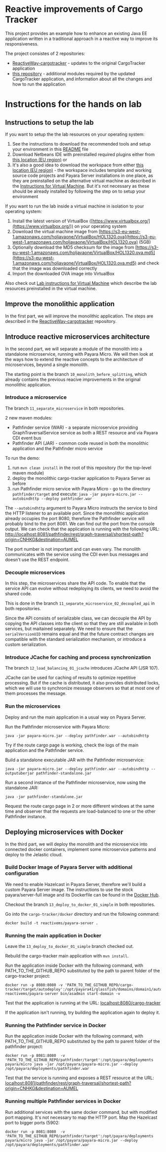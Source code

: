 Reactive improvements of Cargo Tracker
================================

This project provides an example how to enhance an existing Java EE application 
written in a traditional approach in a reactive way to improve its responsiveness.

The project consistes of 2 repositories:
 - [ReactiveWay-cargotracker](https://github.com/OndrejM-demonstrations/ReactiveWay-cargotracker) - updates to the original CargoTracker application
 - [this repository](https://github.com/OndrejM-demonstrations/ReactiveWay-cargotracker-ext) - additional modules required by the updated CargoTracker application, and information about all the changes and how to run the application
 
# Instructions for the hands on lab

## Instructions to setup the lab

If you want to setup the the lab resources on your operating system:
 
1. See the instructions to download the recommended tools and setup your environment in this [README](workshop-dependencies/README.adoc) file
2. Download Netbeans IDE with preinstalled required plugins either from [this location (EU region)](https://s3-eu-west-1.amazonaws.com/holjavaone/Workspace/netbeans.zip) or 
3. It's also a good idea to download the workspace from either [this location (EU region)](https://s3-eu-west-1.amazonaws.com/holjavaone/Workspace/workspace.zip) - the workspace includes template and working source code projects and Payara Server installations in one place, as they are preinstalled on the alternative virtual machine as described in the [Instructions for Virtual Machine](instructions-for-virtual-machine.adoc). But it's not necessary as these should be already installed by following the step on to setup your environment

If you want to run the lab inside a virtual machine in isolation to your operating system:

1. Install the latest version of VirtualBox ([https://www.virtualbox.org/](https://www.virtualbox.org/)) on your operating system
2. Download the virtual machine image from [https://s3-eu-west-1.amazonaws.com/holjavaone/VirtualBox/HOL1320.ova](https://s3-eu-west-1.amazonaws.com/holjavaone/VirtualBox/HOL1320.ova) (5GB)
3. Optionally download the MD5 checksum for the image from [https://s3-eu-west-1.amazonaws.com/holjavaone/VirtualBox/HOL1320.ova.md5](https://s3-eu-west-1.amazonaws.com/holjavaone/VirtualBox/HOL1320.ova.md5) and check that the image was downloaded correctly
4. Import the downloaded OVA image into VirtualBox

Also check out [Lab instructions for Virtual Machine](instructions-for-virtual-machine.adoc) which describe the lab resources preinstalled in the virtual machine.

## Improve the monolithic application

In the first part, we will improve the monolithic application. The steps are described in the [ReactiveWay-cargotracker](https://github.com/OndrejM-demonstrations/ReactiveWay-cargotracker/blob/devoxx-uk-2017/README.adoc) repository.

## Introduce reactive microservices architecture

In the second part, we will separate a module of the monolith into a standalone microservice, running with Payara Micro. We will then look at the ways how to extend the reactive concepts to the architecture of microservices, beyond a single monolith.

The starting point is the branch `10_monolith_before_splitting`, which already contains the previous reacive improvements in the original monolithic application.


### Introduce a microservice

The branch `11_separate_microservice` in both repositories.

2 new maven modules:
 - Pathfinder service (WAR) - a separate microservice providing GraphTraversalService service as both a REST resource and via Payara CDI event bus
 - Pathfinder API (JAR) - common code reused in both the monolithic application and the Pathfinder micro service
 
To run the demo:
 1. run `mvn clean install` in the root of this repository (for the top-level maven module)
 2. deploy the monolithic cargo-tracker application to Payara Server as before
 3. run Pathfinder micro service with Payara Micro - go to the directory `pathfinder/target` and execute: `java -jar payara-micro.jar --autobindhttp --deploy pathfinder.war`

The `--autobindhttp` argument to Payara Micro instructs the service to bind the HTTP listener to an available port. Since the monolithic application already occupies the port 8080, therefore the Pathfinder service will probably bind to the port 8081. We can find out the port from the console output. We can check that the application is running with the following URL: [http://localhost:8081/pathfinder/rest/graph-traversal/shortest-path?origin=CNHKG&destination=AUMEL](http://localhost:8081/pathfinder/rest/graph-traversal/shortest-path?origin=CNHKG&destination=AUMEL)

The port number is not important and can even vary. The monolith communicates with the service using the CDI even bus messages and doesn't use the REST endpoint. 

### Decouple microservices

In this step, the microservices share the API code. To enable that the service API can evolve without redeploying its clients, we need to avoid the shared code. 

This is done in the branch `11_separate_microservice_02_decoupled_api` in both repositories.

Since the API consists of serializable class, we can decouple the API by copying the API classes into the client so that they are still available in both services, but maitained separately. We need to ensure that the `serialVersionUID` remains equal and that the future contract changes are compatible with the standard serialization mechanism, or introduce a custom serialization.

### Introduce JCache for caching and process synchronization

The branch `12_load_balancing_01_jcache` introduces JCache API (JSR 107). 

JCache can be used for caching of results to optimize repetitive processing. But if the cache is distributed, it also provides distributed locks, which we will use to synchronize message observers so that at most one of them processes the message.

### Run the microservices

Deploy and run the main application in a usual way on Payara Server.

Run the Pathfinder microservice with Payara Micro:

`java -jar payara-micro.jar --deploy pathfinder.war --autobindhttp`

Try if the route cargo page is working, check the logs of the main application and the Pathfinder service.

Build a standalone executable JAR with the Pathfinder microservice:

`java -jar payara-micro.jar --deploy pathfinder.war --autobindhttp --outputuberjar pathfinder-standalone.jar`

Run a second instance of the Pathfinder microservice, now using the standalone JAR:

`java -jar pathfinder-standalone.jar`

Request the route cargo page in 2 or more different windows at the same time and observer that the requests are load-balanced to one or the other Pathfinder instance.

## Deploying microservices with Docker

In the third part, we will deploy the monolith and the microservice into connected docker containers, implement some microservice patterns and deploy to the Jelastic cloud.

### Build Docker Image of Payara Server with additional configuration

We need to enable Hazelcast in Payara Server, therefore we'll build a custom Payara Server image. The instructions to use the stock payara/server-full image and its Dockerfile can be found in the [Docker Hub](https://hub.docker.com/r/payara/server-full/).

Checkout the branch `13_deploy_to_docker_01_simple` in both repositories.

Go into the `cargo-tracker/docker` directory and run the following command:

`docker build -t reactivems/payara-server .`

### Running the main application in Docker

Leave the `13_deploy_to_docker_01_simple` branch checked out.

Rebuild the cargo-tracker main application with `mvn install`.

Run the application inside Docker with the following command, with PATH_TO_THE_GITHUB_REPO substituted by the path to parent folder of the cargo-tracker project:

```
docker run -p 8080:8080 -v 'PATH_TO_THE_GITHUB_REPO/cargo-tracker/target/autodeploy':/opt/payara41/glassfish/domains/domain1/autodeploy reactivems/payara-server bin/asadmin start-domain -v
 ```

Test that the application is running at the URL: [localhost:8080/cargo-tracker](http://localhost:8080/cargo-tracker/)

If the application isn't running, try building the application again to deploy it.

### Running the Pathfinder service in Docker

Run the application inside Docker with the following command, with PATH_TO_THE_GITHUB_REPO substituted by the path to parent folder of the pathfinder project:

```
docker run -p 8081:8080  -v 'PATH_TO_THE_GITHUB_REPO/pathfinder/target':/opt/payara/deployments payara/micro java -jar /opt/payara/payara-micro.jar --deploy /opt/payara/deployments/pathfinder.war
 ```

Test that the service is running and exposes a REST resource at the URL: [localhost:8081/pathfinder/rest/graph-traversal/shortest-path?origin=CNHKG&destination=AUMEL](http://localhost:8081/pathfinder/rest/graph-traversal/shortest-path?origin=CNHKG&destination=AUMEL)

### Running multiple Pathfinder services in Docker

Run additional services with the same docker command, but with modified port mapping. It's not necessary to map the HTTP port. Map the Hazelcast port to bigger ports (5902:

```
docker run -p 8081:8080  -v 'PATH_TO_THE_GITHUB_REPO/pathfinder/target':/opt/payara/deployments payara/micro java -jar /opt/payara/payara-micro.jar --deploy /opt/payara/deployments/pathfinder.war
 ```
